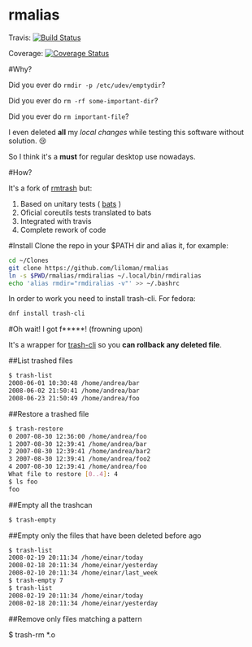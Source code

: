 rmalias 
=======

Travis: [![Build Status](https://travis-ci.org/liloman/rmalias.svg?branch=master)](https://travis-ci.org/liloman/rmalias)

Coverage: [![Coverage
Status](https://coveralls.io/repos/liloman/rmalias/badge.svg?branch=master&service=github)](https://coveralls.io/github/liloman/rmalias?branch=master)

#Why?

Did you ever do `rmdir -p /etc/udev/emptydir`?

Did you ever do `rm -rf some-important-dir`?

Did you ever do `rm important-file`?

I even deleted **all** my *local changes* while testing this software without solution. :cry:


So I think it's a **must** for regular desktop use nowadays.

#How?

It's a fork of [rmtrash](https://github.com/PhrozenByte/rmtrash) but:

1. Based on unitary tests ( [bats](https://github.com/sstephenson/bats) )
2. Oficial coreutils tests translated to bats
3. Integrated with travis
4. Complete rework of code 


#Install 
Clone the repo in your $PATH dir and alias it, for example:

```bash
cd ~/Clones
git clone https://github.com/liloman/rmalias
ln -s $PWD/rmalias/rmdiralias ~/.local/bin/rmdiralias
echo 'alias rmdir="rmdiralias -v"' >> ~/.bashrc
```

In order to work you need to install trash-cli. For fedora:

```bash
dnf install trash-cli
```


#Oh wait! I got f*****! (frowning upon)

It's a wrapper for [trash-cli](https://github.com/andreafrancia/trash-cli) so you **can rollback any deleted file**.


##List trashed files
```bash
$ trash-list
2008-06-01 10:30:48 /home/andrea/bar
2008-06-02 21:50:41 /home/andrea/bar
2008-06-23 21:50:49 /home/andrea/foo
```

##Restore a trashed file

```bash
$ trash-restore
0 2007-08-30 12:36:00 /home/andrea/foo
1 2007-08-30 12:39:41 /home/andrea/bar
2 2007-08-30 12:39:41 /home/andrea/bar2
3 2007-08-30 12:39:41 /home/andrea/foo2
4 2007-08-30 12:39:41 /home/andrea/foo
What file to restore [0..4]: 4
$ ls foo
foo
```

##Empty all the trashcan

```bash
$ trash-empty
```

##Empty only the files that have been deleted before <days> ago

```bash
$ trash-list
2008-02-19 20:11:34 /home/einar/today
2008-02-18 20:11:34 /home/einar/yesterday
2008-02-10 20:11:34 /home/einar/last_week
$ trash-empty 7
$ trash-list
2008-02-19 20:11:34 /home/einar/today
2008-02-18 20:11:34 /home/einar/yesterday
```

##Remove only files matching a pattern

$ trash-rm \*.o


